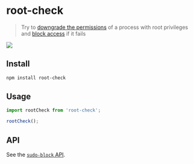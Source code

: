 # root-check

> Try to [downgrade the permissions](https://github.com/sindresorhus/downgrade-root) of a process with root privileges and [block access](https://github.com/sindresorhus/sudo-block) if it fails

![](https://github.com/sindresorhus/sudo-block/raw/main/screenshot.png)

## Install

```sh
npm install root-check
```

## Usage

```js
import rootCheck from 'root-check';

rootCheck();
```

## API

See the [`sudo-block` API](https://github.com/sindresorhus/sudo-block#api).
